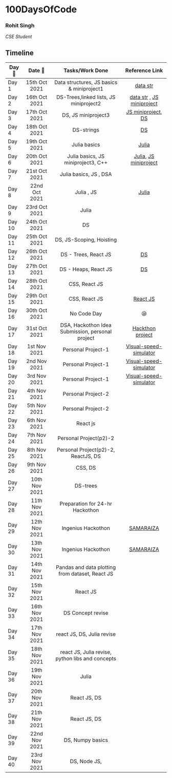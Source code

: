 # 100DaysOfCode

### Rohit Singh
*CSE Student* 



## Timeline

| Day 🌅| Date 📆      | Tasks/Work Done  | Reference Link|
| ----- |   :-------:   | :---------------:|  :----------:  |
| Day 1 | 15th Oct 2021 | Data structures, JS basics & miniproject1             |     [data str](https://github.com/Rohit-singh-code/Data-Structures) |
| Day 2 | 16th Oct 2021 | DS-Trees,linked lists, JS miniproject2            | [data str](https://github.com/Rohit-singh-code/Data-Structures) , [JS miniproject](https://github.com/Rohit-singh-code/Web-Dev/tree/main/Mini-Projects)        |      
| Day 3 | 17th Oct 2021 |     DS, JS miniproject3              |   [JS miniproject](https://github.com/Rohit-singh-code/Web-Dev/tree/main/Mini-Projects/Dice-game), [DS](https://github.com/Rohit-singh-code/Data-Structures/tree/main/TREES)          |
| Day 4 | 18th Oct 2021 |     DS-strings            | [DS](https://github.com/RohitSinghDev/Data-Structures/tree/main/Strings)          |
| Day 5 | 19th Oct 2021 |     Julia basics           | [Julia](https://github.com/RohitSinghDev/Julia-Programming)          |
| Day 6 | 20th Oct 2021 |     Julia basics, JS miniproject3, C++           | [Julia](https://github.com/RohitSinghDev/Julia-Programming), [JS miniproject](https://github.com/RohitSinghDev/Web-Dev/tree/main/Mini-Projects/Dice-game)       |
| Day 7 | 21st Oct 2021 |     Julia basics, JS , DSA         |       |
| Day 8 | 22nd Oct 2021 |     Julia , JS          | [Julia](https://github.com/RohitSinghDev/Julia-Programming)      |
| Day 9 | 23rd Oct 2021 |     Julia           |      |
| Day 10 | 24th Oct 2021 |     DS           |      |
| Day 11 | 25th Oct 2021 |     DS, JS-Scoping, Hoisting           |      |
| Day 12 | 26th Oct 2021 |     DS - Trees, React JS           |   [DS](https://github.com/RohitSinghDev/Data-Structures/tree/main/TREES)   |
| Day 13 | 27th Oct 2021 |     DS - Heaps, React JS           |   [DS](https://github.com/RohitSinghDev/Data-Structures/tree/main/Heaps)  |
| Day 14 | 28th Oct 2021 |     CSS, React JS           |     |
| Day 15 | 29th Oct 2021 |     CSS, React JS           |   [React JS](https://github.com/RohitSinghDev/Web-Dev)  |
| Day 16 | 30th Oct 2021 |     No Code Day         |  😪 |
| Day 17 | 31st Oct 2021 |        DSA, Hackothon Idea Submission, personal project    | [Hackthon project](https://github.com/RohitSinghDev/SAMARAIZA) |
| Day 18 | 1st Nov 2021 |   Personal Project-1         | [Visual-speed-simulator](https://github.com/RohitSinghDev/Visual-Speed-Simulator) |
| Day 19 | 2nd Nov 2021 |   Personal Project-1         | [Visual-speed-simulator](https://github.com/RohitSinghDev/Visual-Speed-Simulator) |
| Day 20 | 3rd Nov 2021 |   Personal Project-1        | [Visual-speed-simulator](https://github.com/RohitSinghDev/Visual-Speed-Simulator) |
| Day 21 | 4th Nov 2021 |   Personal Project-2        |  |
| Day 22 | 5th Nov 2021 |   Personal Project-2        |  |
| Day 23 | 6th Nov 2021 |   React js        |  |
| Day 24 | 7th Nov 2021 |   Personal Project(p2)-2        |  |
| Day 25 | 8th Nov 2021 |   Personal Project(p2)-2, ReactJS, DS        |  |
| Day 26 | 9th Nov 2021 |   CSS, DS        |  |
| Day 27 | 10th Nov 2021 |   DS-trees       |  |
| Day 28 | 11th Nov 2021 |   Preparation for 24-hr Hackothon       |  |
| Day 29 | 12th Nov 2021 | Ingenius Hackothon     | [SAMARAIZA](https://github.com/RohitSinghDev/SAMARAIZA) |
| Day 30 | 13th Nov 2021 | Ingenius Hackothon     | [SAMARAIZA](https://github.com/RohitSinghDev/SAMARAIZA) |
| Day 31 | 14th Nov 2021 |   Pandas and data plotting from dataset, React JS     |  |
| Day 32 | 15th Nov 2021 |   React JS    |  |
| Day 33 | 16th Nov 2021 |  DS Concept revise    |  |
| Day 34 | 17th Nov 2021 |  react JS, DS, Julia revise    |  |
| Day 35 | 18th Nov 2021 |  react JS, Julia revise, python libs and concepts    |  |
| Day 36 | 19th Nov 2021 |  Julia   |  |
| Day 37 | 20th Nov 2021 |  React JS, DS    |  |
| Day 38 | 21th Nov 2021 |  React JS, DS   |  |
| Day 39 | 22nd Nov 2021 |  DS, Numpy basics   |  |
| Day 40 | 23rd Nov 2021 |  DS, Node JS,    |  |
